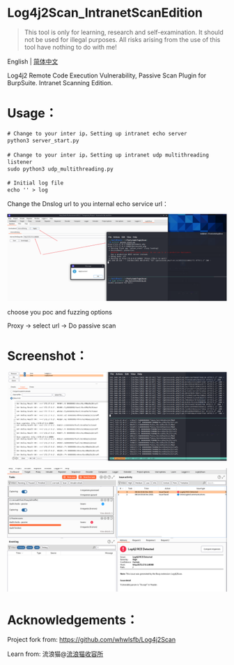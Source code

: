# Log4j2Scan_IntranetScanEdition

> This tool is only for learning, research and self-examination. It should not be used for illegal purposes. All risks arising from the use of this tool have nothing to do with me!



English | [简体中文](./README-zh_CN.md)

Log4j2 Remote Code Execution Vulnerability, Passive Scan Plugin for BurpSuite. Intranet Scanning Edition.



# Usage：


```shell
# Change to your inter ip，Setting up intranet echo server
python3 server_start.py

# Change to your inter ip，Setting up intranet udp multithreading listener
sudo python3 udp_multithreading.py

# Initial log file
echo '' > log
```

Change the Dnslog url to you internal echo service url：

![image-20211216213019095](screenshots/image-20211216213019095.png)

choose you poc and fuzzing options

Proxy -> select url -> Do passive scan



# Screenshot：

![](screenshots/scan.png)

![](screenshots/output.png)



# Acknowledgements：

Project fork from: https://github.com/whwlsfb/Log4j2Scan

Learn from: 流浪猫@[流浪猫收容所](https://mp.weixin.qq.com/s/gij9ckgCCp76Vx8kOB68iA)







